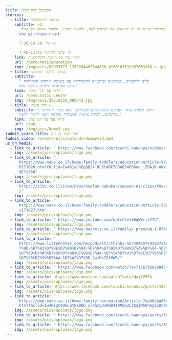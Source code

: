 ```yaml
---
title: טקסטים לדף הבית
stories:
  - title: הגישה הדמוקרטית
    subtitle: >2-
       הגישה מתבססת על ההנחה כי לכל צורך ישנם מגוון פתרונות שונים וכי יש להתאים את הפתרון למזג, לתחומי העניין, ולאזורי החוזק של הילד
      שעות הפעילות בגן שלנו:

      א'-ה' 7:30-16:30

      ימי שישי לסירוגין 7:45-11:45
    link: קראו עוד על הגישה הדמוקרטית
    url: /democraticeducation
    img: /img/pics/82933773_1339704489544850_4168107632957063168_o.jpg
  - title: המרכז לחינוך דמוקרטי
    subtitle:
      " כלים רלוונטיים, מעודכנים ופרקטיים להתמודדות עם מערכת היחסים המחודשת
      שבין המבוגרים לילדים בעולם שלנו."
    link: קראו עוד על המרכז
    url: /democratic-center
    img: /img/pics/20210110_090842.jpg
  - title: גן ילדי הטבע
    subtitle: " חינוך ולמידה ברוח הערכים הדמוקרטיים-ליברליים. מתן ביטוי ליחודיות
      הלומדים. למידה אישית המעודדת סקרנות ורצון לחקור ולדעת."
    link: קראו עוד על הגן שלנו
    url: /gan
    img: /img/pics/home3.jpg
tadmit_video_title: הנה קצת על הגן
tadmit_video: /assets/pics/uploads/dummyvid.mp4
us_on_media:
  - link_to_article: " https://www.facebook.com/tzachi.hananya/videos/10215972460813883"
    img: /assets/pics/uploads/logo.png
  - link_to_article: "
      https://www.mako.co.il/home-family-toddlers/education/Article-9d9fad4ec9c\
      0271026.htm?fbclid=IwAR1aDhEgQB24_HLKtARF5G3nE54P66ue_jZHAjR-nKXfZ7X12U9Z\
      QEfy958"
    img: /assets/pics/uploads/logo.png
  - link_to_article: "
      https://13tv.co.il/item/news/haolam-haboker/season-01/clips/f0vcd-2016511\
      /"
    img: /assets/pics/uploads/logo.png
  - link_to_article: "
      https://www.mako.co.il/home-family-toddlers/education/Article-53e7085ae8a\
      c171027.htm"
    img: /assets/pics/uploads/logo.png
  - link_to_article: " https://www.youtube.com/watch?v=S6qWYrjlY7U"
    img: /assets/pics/uploads/logo.png
  - link_to_article: " https://www.haaretz.co.il/family/.premium-1.8749592"
    img: /assets/pics/uploads/logo.png
  - link_to_article: "
      https://www.listennotes.com/he/podcasts/thinks-%D7%94%D7%95%D7%A8%D7%99%D\
      7%9D-%D7%91%D7%9E%D7%90%D7%94/%D7%94%D7%92%D7%99%D7%A9%D7%94-%D7%94%D7%97\
      %D7%99%D7%A0%D7%95%D7%9B%D7%99%D7%AA-%D7%94%D7%93%D7%9E%D7%95%D7%A7%D7%A8\
      %D7%98%D7%99%D7%AA-%D7%A2%D7%9D-2wiMz7Gf6WR/"
    img: /assets/pics/uploads/logo.png
  - link_to_article: " https://www.facebook.com/watch/?v=715673682684540"
    img: /assets/pics/uploads/logo.png
  - link_to_article: https://www.youtube.com/watch?v=tvJdxj1V9To
    img: /assets/pics/uploads/logo.png
  - link_to_article: https://www.facebook.com/tzachi.hananya/posts/10215769738705957
    img: /assets/pics/uploads/logo.png
  - link_to_article: "
      https://www.mako.co.il/home-family-recreation/Article-7eab6aba0645171026.\
      htm?fbclid=IwAR1gC9UGLGtNS86b_ylXhzgUoRWU4IOMqG3LlGqjMhUhAgSLDabWSQZL1n4"
    img: /assets/pics/uploads/logo.png
  - link_to_article: " https://www.facebook.com/tzachi.hananya/posts/10215767496489903"
    img: /assets/pics/uploads/logo.png
  - link_to_article: " https://www.facebook.com/tzachi.hananya/posts/10215822315860353"
    img: /assets/pics/uploads/logo.png
---
```

